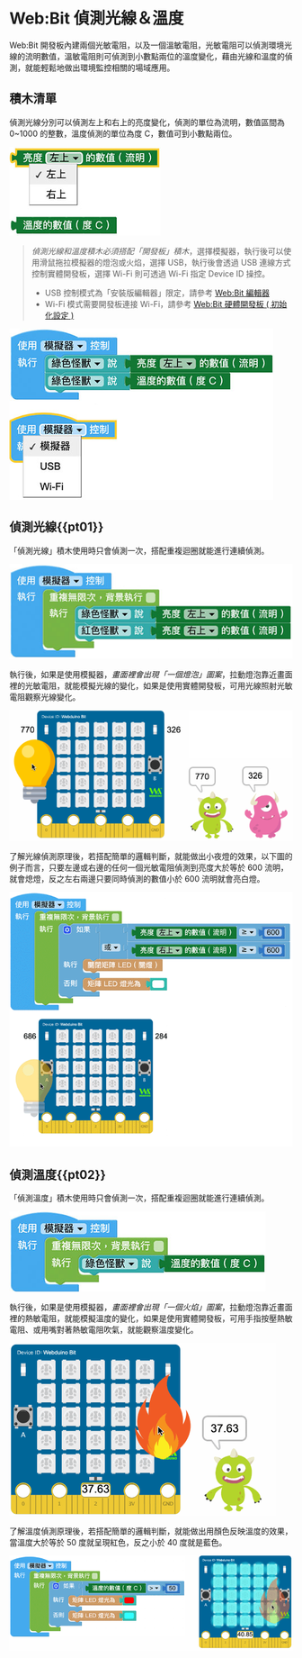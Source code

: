 # Web:Bit 偵測光線＆溫度

Web:Bit 開發板內建兩個光敏電阻，以及一個溫敏電阻，光敏電阻可以偵測環境光線的流明數值，溫敏電阻則可偵測到小數點兩位的溫度變化，藉由光線和溫度的偵測，就能輕鬆地做出環境監控相關的場域應用。

## 積木清單

偵測光線分別可以偵測左上和右上的亮度變化，偵測的單位為流明，數值區間為 0~1000 的整數，溫度偵測的單位為度 C，數值可到小數點兩位。

![Web:Bit 偵測光線＆溫度](../../../../media/zh-tw/education/board/photocell-thermistor-01.jpg)

> *偵測光線和溫度積木必須搭配「開發板」積木*，選擇模擬器，執行後可以使用滑鼠拖拉模擬器的燈泡或火焰，選擇 USB，執行後會透過 USB 連線方式控制實體開發板，選擇 Wi-Fi 則可透過 Wi-Fi 指定 Device ID 操控。
> - USB 控制模式為「安裝版編輯器」限定，請參考 [Web:Bit 編輯器](../index.html#software)
> - Wi-Fi 模式需要開發板連接 Wi-Fi，請參考 [Web:Bit 硬體開發板 ( 初始化設定 )](../info/setup.html)

![Web:Bit 偵測光線＆溫度](../../../../media/zh-tw/education/board/photocell-thermistor-08.jpg)


## 偵測光線{{pt01}}

「偵測光線」積木使用時只會偵測一次，搭配重複迴圈就能進行連續偵測。

![Web:Bit 偵測光線＆溫度](../../../../media/zh-tw/education/board/photocell-thermistor-02.jpg)

執行後，如果是使用模擬器，*畫面裡會出現「一個燈泡」圖案*，拉動燈泡靠近畫面裡的光敏電阻，就能模擬光線的變化，如果是使用實體開發板，可用光線照射光敏電阻觀察光線變化。

![Web:Bit 偵測光線＆溫度](../../../../media/zh-tw/education/board/photocell-thermistor-03.gif)

了解光線偵測原理後，若搭配簡單的邏輯判斷，就能做出小夜燈的效果，以下圖的例子而言，只要左邊或右邊的任何一個光敏電阻偵測到亮度大於等於 600 流明，就會熄燈，反之左右兩邊只要同時偵測的數值小於 600 流明就會亮白燈。

![Web:Bit 偵測光線＆溫度](../../../../media/zh-tw/education/board/photocell-thermistor-04.gif)

## 偵測溫度{{pt02}}

「偵測溫度」積木使用時只會偵測一次，搭配重複迴圈就能進行連續偵測。

![Web:Bit 偵測光線＆溫度](../../../../media/zh-tw/education/board/photocell-thermistor-05.jpg)

執行後，如果是使用模擬器，*畫面裡會出現「一個火焰」圖案*，拉動燈泡靠近畫面裡的熱敏電阻，就能模擬溫度的變化，如果是使用實體開發板，可用手指按壓熱敏電阻、或用嘴對著熱敏電阻吹氣，就能觀察溫度變化。

![Web:Bit 偵測光線＆溫度](../../../../media/zh-tw/education/board/photocell-thermistor-06.gif)

了解溫度偵測原理後，若搭配簡單的邏輯判斷，就能做出用顏色反映溫度的效果，當溫度大於等於 50 度就呈現紅色，反之小於 40 度就是藍色。

![Web:Bit 偵測光線＆溫度](../../../../media/zh-tw/education/board/photocell-thermistor-07.gif)


